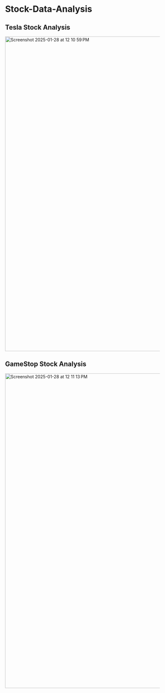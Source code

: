 # Stock-Data-Analysis

## Tesla Stock Analysis
<img width="1021" alt="Screenshot 2025-01-28 at 12 10 59 PM" src="https://github.com/user-attachments/assets/3d5f21ac-057f-415a-93f8-b9bd5fdd45c5" />

## GameStop Stock Analysis
<img width="1021" alt="Screenshot 2025-01-28 at 12 11 13 PM" src="https://github.com/user-attachments/assets/9032644d-0665-43b5-b0c7-9deb4b5c4a64" />
